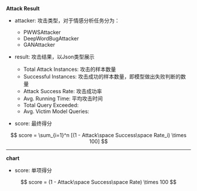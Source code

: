 **Attack Result**

- attacker: 攻击类型，对于情感分析任务分为：
  - PWWSAttacker
  - DeepWordBugAttacker
  - GANAttacker

- result: 攻击结果，以Json类型展示
  - Total Attack Instances: 攻击的样本数量
  - Successful Instances: 攻击成功的样本数量，即模型做出失败判断的数量
  - Attack Success Rate: 攻击成功率
  - Avg. Running Time: 平均攻击时间
  - Total Query Exceeded: 
  - Avg. Victim Model Queries: 
- score: 最终得分

$$
score = \sum_{i=1}^n [(1 - Attack\space Success\space Rate_i) \times 100]
$$

---

**chart**
- score: 单项得分

$$
score = (1 - Attack\space Success\space Rate) \times 100
$$


